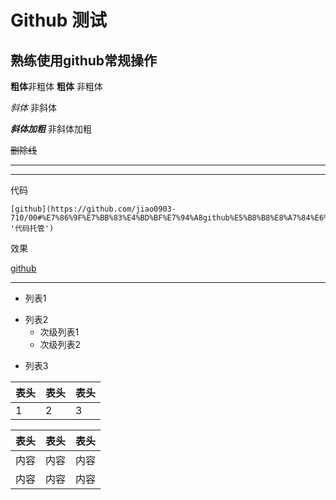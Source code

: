 # Github 测试
## 熟练使用github常规操作
**粗体**非粗体   __粗体__ 非粗体

*斜体*   非斜体

***斜体加粗***  非斜体加粗

~~删除线~~ 

***

___
代码
```
[github](https://github.com/jiao0903-710/00#%E7%86%9F%E7%BB%83%E4%BD%BF%E7%94%A8github%E5%B8%B8%E8%A7%84%E6%93%8D%E4%BD%9C '代码托管')
```
效果


[github](https://github.com/jiao0903-710/00#%E7%86%9F%E7%BB%83%E4%BD%BF%E7%94%A8github%E5%B8%B8%E8%A7%84%E6%93%8D%E4%BD%9C '代码托管')
****
+ 列表1
- 列表2
  - 次级列表1
  - 次级列表2
* 列表3

表头 | 表头 | 表头
--- | :--- | :---
1 | 2 | 3


表头|表头|表头
---|:--:|---:
内容|内容|内容
内容|内容|内容